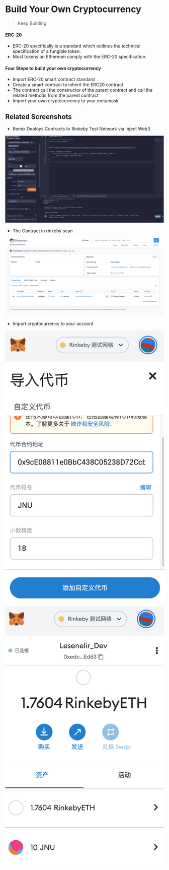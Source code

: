 # Build Your Own Cryptocurrency

> Keep Building

#### ERC-20

- ERC-20 specifically is a standard which outlines the technical specification of a fungible token.
- Most tokens on Ethereum comply with the ERC-20 specification. 

#### Four Steps to build your own cryptocurrency

- Import ERC-20 smart contract standard
- Create a smart contract to inherit the ERC20 contract
- The contract call the constructor of the parent contract and call the related methods from the parent contract
- Import your own cryptocurrency to your metamask

## Related Screenshots

- Remix Deploys Contracts to Rinkeby Test Network via Inject Web3

![](https://raw.githubusercontent.com/lesenelir/meta-learnweb3-dao-projects/master/02-build-your-own-cryptocurrency/pic/01.png)

- The Contract in rinkeby scan

![](https://raw.githubusercontent.com/lesenelir/meta-learnweb3-dao-projects/master/02-build-your-own-cryptocurrency/pic/04.png)

- Import cryptocurrency to your account

![](https://raw.githubusercontent.com/lesenelir/meta-learnweb3-dao-projects/master/02-build-your-own-cryptocurrency/pic/02.png)

![](https://raw.githubusercontent.com/lesenelir/meta-learnweb3-dao-projects/master/02-build-your-own-cryptocurrency/pic/03.png)
